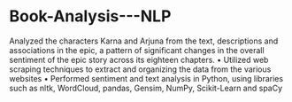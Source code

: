 # Book-Analysis---NLP
Analyzed the characters Karna and Arjuna from the text, descriptions and associations in the epic, a pattern of significant changes in the overall sentiment of the epic story across its eighteen chapters. 
•	Utilized web scraping techniques to extract and organizing the data from the various websites
•	Performed sentiment and text analysis in Python, using libraries such as nltk, WordCloud, pandas, Gensim, NumPy, Scikit-Learn and spaCy


